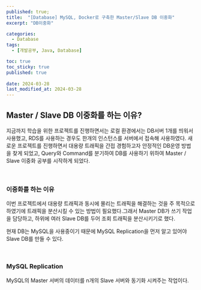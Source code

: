 ```yaml
---
published: true;
title:  "[Database] MySQL, Docker로 구축한 Master/Slave DB 이중화"
excerpt: "DB이중화"

categories:
  - Database
tags:
  - [개발공부, Java, Database]

toc: true
toc_sticky: true
published: true
 
date: 2024-03-28
last_modified_at: 2024-03-28
---
```


## Master / Slave DB 이중화를 하는 이유?
지금까지 학습을 위한 프로젝트를 진행하면서는 로컬 환경에서는 DB서버 1개를 띄워서 사용했고, RDS를 사용하는 경우도 한개의 인스턴스를 서버에서 접속해 사용하였다. 새로운 프로젝트를 진행하면서 대용량 트래픽을 간접 경험하고자 안정적인 DB운영 방법을 찾게 되었고, Query와 Command를 분기하여 DB를 사용하기 위하여 Master / Slave 이중화 공부를 시작하게 되었다.

<br>

### 이중화를 하는 이유
이번 프로젝트에서 대용량 트래픽과 동시에 몰리는 트래픽을 해결하는 것을 주 목적으로 하였기에 트래픽을 분산시킬 수 있는 방법이 필요했다.그래서 Master DB가 쓰기 작업을 담당하고, 하위에 여러 Slave DB를 두어 조회 트래픽을 분산시키기로 했다.

현재 DB는 MySQL을 사용중이기 때문에 MySQL Replication을 먼저 알고 있어야 Slave DB를 만들 수 있다.

<br>

### MySQL Replication
MySQL의 Master 서버의 데이터를 n개의 Slave 서버와 동기화 시켜주는 작업이다.